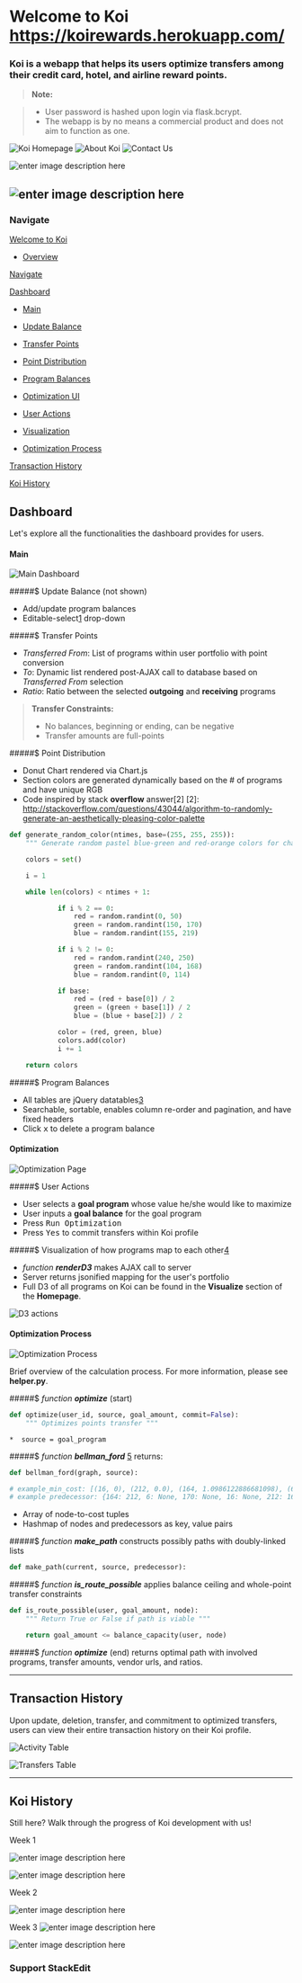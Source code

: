 **Welcome to Koi**
https://koirewards.herokuapp.com/
===================
### Koi is a webapp that helps its users optimize transfers among their credit card, hotel, and airline reward points.  
> **Note:**

> - User password is hashed upon login via flask.bcrypt.
> - The webapp is by no means a commercial product and does not aim to function as one. 

![Koi Homepage](https://lh3.googleusercontent.com/-TvL6pvy9lnM/WL2-sBoFRGI/AAAAAAAAQaM/oRrKYalmyl8PF8XNiJvCTEJqx_OLp-CzgCLcB/s0/Homepage_vF.png "Homepage_vF.png")
![About Koi](https://lh3.googleusercontent.com/-I9TpDXnqmnI/WMBJbAfEmUI/AAAAAAAAQhY/va8jQdJapNUuEYMOkcUV9eboiMfSVTU0QCLcB/s0/Visualize.png "Visualize.png")
![Contact Us](https://lh3.googleusercontent.com/-FbPIjBSiqYc/WL3BFgwJsrI/AAAAAAAAQao/3iOfm3a9zG0poHRUdeeA5-rWd88dl_93gCLcB/s0/ContactUs.png "ContactUs.png")

![enter image description here](https://lh3.googleusercontent.com/-RDWu8rnRiSg/WMBQnQlBV4I/AAAAAAAAQjI/bWkB9plOczku8e0c3KM49D8ZmZLnb71gQCLcB/s0/demo1.gif "demo1.gif")

![enter image description here](https://lh3.googleusercontent.com/-tkWBTmO8XUs/WMBOg2iNTjI/AAAAAAAAQio/VrT95qvrSXkJ8Hd20OwsZ7yxPNeJVMdrgCLcB/s0/demo2.gif "demo2.gif")
----------

### Navigate

[Welcome to Koi](https://github.com/linvivian7/koi#welcome-to-koi)

* [Overview](https://github.com/linvivian7/koi#koi-is-a-webapp-that-helps-its-users-optimize-transfers-among-their-credit-card-hotel-and-airline-reward-points)

[Navigate](https://github.com/linvivian7/koi#navigate)

[Dashboard](https://github.com/linvivian7/koi#dashboard)

 * [Main](https://github.com/linvivian7/koi#main)
  * [Update Balance](https://github.com/linvivian7/koi#-update-balance--not-shown)
  * [Transfer Points](https://github.com/linvivian7/koi#-transfer-points)
  * [Point Distribution](https://github.com/linvivian7/koi#-point-distribution)
  * [Program Balances](https://github.com/linvivian7/koi#-program-balances)
 * [Optimization UI](https://github.com/linvivian7/koi#optimization)
  * [User Actions](https://github.com/linvivian7/koi#-user-actions)
  * [Visualization](https://github.com/linvivian7/koi#-visualization-of-how-programs-map-to-each-other4)

 * [Optimization Process](https://github.com/linvivian7/koi#optimization-process)
 
[Transaction History](https://github.com/linvivian7/koi#transaction-history)

[Koi History](https://github.com/linvivian7/koi#koi-history)


Dashboard
-------------
Let's explore all the functionalities the dashboard provides for users.

#### Main
![Main Dashboard](https://lh3.googleusercontent.com/-fxwG8ItMq7A/WL3HsHNMOoI/AAAAAAAAQb8/RXHR13kdocIekZe8OeCsAJLj57RGz3c2QCLcB/s0/Dashboard.png "Dashboard.png")

#####$ Update Balance  (not shown)

 - Add/update program balances
 - Editable-select[1] drop-down

 [1]:  https://github.com/indrimuska/jquery-editable-select

#####$ Transfer Points

 - *Transferred From*: List of programs within user portfolio with point conversion 
 - *To*: Dynamic list rendered post-AJAX call to database based on *Transferred From* selection
 - *Ratio*: Ratio between the selected **outgoing** and **receiving** programs
 
 > **Transfer Constraints:**
> - No balances, beginning or ending, can be negative
> - Transfer amounts are full-points

#####$ Point Distribution 

 - Donut Chart rendered via Chart.js
 - Section colors are generated dynamically based on the # of programs and have unique RGB
 - Code inspired by stack **overflow** answer[2]
[2]: http://stackoverflow.com/questions/43044/algorithm-to-randomly-generate-an-aesthetically-pleasing-color-palette
```python
def generate_random_color(ntimes, base=(255, 255, 255)):
    """ Generate random pastel blue-green and red-orange colors for charts """

    colors = set()

    i = 1

    while len(colors) < ntimes + 1:

            if i % 2 == 0:
                red = random.randint(0, 50)
                green = random.randint(150, 170)
                blue = random.randint(155, 219)

            if i % 2 != 0:
                red = random.randint(240, 250)
                green = random.randint(104, 168)
                blue = random.randint(0, 114)

            if base:
                red = (red + base[0]) / 2
                green = (green + base[1]) / 2
                blue = (blue + base[2]) / 2

            color = (red, green, blue)
            colors.add(color)
            i += 1

    return colors

```

#####$ Program Balances 

 - All tables are jQuery datatables[3] 
 - Searchable, sortable, enables column re-order and pagination, and have fixed headers
 - Click <kbd>x</kbd> to delete a program balance

[3]: https://datatables.net/

#### Optimization

![Optimization Page](https://lh3.googleusercontent.com/-dYT2Ivwp7IM/WL3Mqwa6FqI/AAAAAAAAQcM/AwRk__NfMsY8oda9SaNrAOH3uhXZ3IHSgCLcB/s0/Optimize.png "Optimize.png")

#####$ User Actions

 - User selects a **goal program** whose value he/she would like to maximize
 - User inputs a **goal balance** for the goal program 
 - Press <kbd>Run Optimization</kbd>
 - Press <kbd>Yes</kbd> to commit transfers within Koi profile

#####$ Visualization of how programs map to each other[4]

 - _function **renderD3**_ makes AJAX call to server
 - Server returns jsonified mapping for the user's portfolio
 - Full D3 of all programs on Koi can be found in the **Visualize** section of the **Homepage**.
 
 [4]: http://www.coppelia.io/2014/07/an-a-to-z-of-extra-features-for-the-d3-force-layout/

 ![D3 actions](https://lh3.googleusercontent.com/-rjH4WESmjaU/WL3PKX7EcZI/AAAAAAAAQcY/MM07RpWMH0Eef99HTjUAmVpxxn7Tz9TRwCLcB/s0/D3.png "D3.png")
 
#### Optimization Process
![Optimization Process](https://lh3.googleusercontent.com/JbtvzNuV0GWMyk8HjvkVD5OSaFr4S4qBS4Ws7wV6Mb4Cz7vmPw3kp077up3KXaOsyH8qykXs8w=s0 "process.png")

Brief overview of the calculation process. For more information, please see **helper.py**.

#####$ _function **optimize**_  (start)
```python 
def optimize(user_id, source, goal_amount, commit=False):
    """ Optimizes points transfer """
```
	*  source = goal_program

#####$ _function **bellman\_ford**_ [5] returns:

```python 
def bellman_ford(graph, source):
```

```python 
# example_min_cost: [(16, 0), (212, 0.0), (164, 1.0986122886681098), (6, inf), (170, inf), (187, inf)]
# example predecessor: {164: 212, 6: None, 170: None, 16: None, 212: 16, 187: None}
```
 - Array of node-to-cost tuples
 - Hashmap of nodes and predecessors as key, value pairs

[5]: https://gist.github.com/joninvski/701720

#####$ _function **make\_path**_ constructs possibly paths with doubly-linked lists
```python 
def make_path(current, source, predecessor):
```

#####$ _function **is\_route\_possible**_ applies balance ceiling and whole-point transfer constraints
```python 
def is_route_possible(user, goal_amount, node):
    """ Return True or False if path is viable """

    return goal_amount <= balance_capacity(user, node)
```

#####$ _function **optimize**_  (end) returns optimal path with involved programs, transfer amounts, vendor urls, and ratios.


----------


Transaction History
-------------------

Upon update, deletion, transfer, and commitment to optimized transfers, users can view their entire transaction history on their Koi profile. 

![Activity Table](https://lh3.googleusercontent.com/-TYi6x9dHrww/WL3VxlY12-I/AAAAAAAAQc0/AbkXZ4_2N1QIBi_Hq49dMoKjkO7YGHPzgCLcB/s0/Activity.png "Activity.png")

![Transfers Table](https://lh3.googleusercontent.com/-7JAtOGdheb8/WL3WAk6g62I/AAAAAAAAQc8/-lE3QgQpdDcbrJg6ARaT1A9I2Qp0ZNSwgCLcB/s0/Transfers.png "Transfers.png")

----------

Koi History
-------------------

Still here? Walk through the progress of Koi development with us! 

Week 1 

![enter image description here](https://lh3.googleusercontent.com/-1Ue7VCpKFNA/WL3ZTPIgPUI/AAAAAAAAQd4/XNyyFhw7i8YegTQ3YmFb06VBOZMC6Zn7wCLcB/s0/Screenshot+2017-02-13+12.22.31.png "2-13-17_Homepage.png")

![enter image description here](https://lh3.googleusercontent.com/-9CvvjzIuztY/WL3YxrYAGAI/AAAAAAAAQdk/0Z1vas6KLaQVxhdowmzwDN2geb7mvp6twCLcB/s0/ActivityHistory.png "2-13-17_ActivityHistory.png")

Week 2

![enter image description here](https://lh3.googleusercontent.com/-IHXE2zM4Y2g/WL3Zq0Nn5nI/AAAAAAAAQeI/aLklVjSBhZo-F3Nqf4py6diAABhreyQqwCLcB/s0/Screenshot+2017-02-17+02.31.23.png "02-17-17_homepage.png")

Week 3
![enter image description here](https://lh3.googleusercontent.com/-A2fzB7sgD4E/WL3aUv-px8I/AAAAAAAAQeg/AfEJA0XxnLEvtyleBmewMxmeYRS0NiWhwCLcB/s0/Screenshot+2017-02-23+22.03.18.png "2-23-17_visualize.png")

![enter image description here](https://lh3.googleusercontent.com/-oDR4WC0lSNQ/WL3avhYppFI/AAAAAAAAQew/NvcNBOwOuT4zifdlrpKribmqnB4-OLiLACLcB/s0/Screenshot+2017-02-23+22.01.08.png "2-23-17_activity.png")


### Support StackEdit

  [^stackedit]: [StackEdit](https://stackedit.io/) is a full-featured, open-source Markdown editor based on PageDown, the Markdown library used by Stack Overflow and the other Stack Exchange sites.